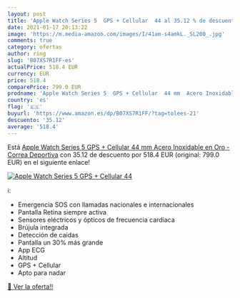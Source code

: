```yaml
---
layout: post
title: 'Apple Watch Series 5  GPS + Cellular  44 al 35.12 % de descuento'
date: 2021-01-17 20:13:22
image: 'https://m.media-amazon.com/images/I/41am-s4amkL._SL200_.jpg'
comments: true
category: ofertas
author: ring
slug: 'B07XS7R1FF-es'
actualPrice: 518.4 EUR
currency: EUR
price: 518.4
comparePrice: 799.0 EUR
prodname: 'Apple Watch Series 5  GPS + Cellular  44 mm  Acero Inoxidable en Oro - Correa Deportiva'
country: 'es'
flag: '🇪🇸'
buyurl: 'https://www.amazon.es/dp/B07XS7R1FF/?tag=tolees-21'
descuento: '35.12'
average: '518.4'
---
```


Está [Apple Watch Series 5  GPS + Cellular  44 mm  Acero Inoxidable en Oro - Correa Deportiva](https://www.amazon.es/dp/B07XS7R1FF/?tag=tolees-21) con 35.12 de descuento por 518.4 EUR (original: 799.0 EUR) en el siguiente enlace!

[![Apple Watch Series 5  GPS + Cellular  44](https://m.media-amazon.com/images/I/41am-s4amkL._SL200_.jpg)](https://www.amazon.es/dp/B07XS7R1FF/?tag=tolees-21)

ℹ️:

- Emergencia SOS con llamadas nacionales e internacionales
- Pantalla Retina siempre activa
- Sensores eléctricos y ópticos de frecuencia cardiaca
- Brújula integrada
- Detección de caídas
- Pantalla un 30% más grande
- App ECG
- Altitud
- GPS + Cellular
- Apto para nadar

[🛒 Ver la oferta!!](https://www.amazon.es/dp/B07XS7R1FF/?tag=tolees-21)
